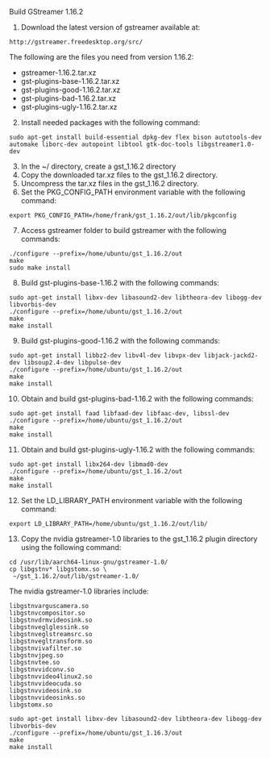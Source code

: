 Build GStreamer 1.16.2

1. Download the latest version of gstreamer available at:
```
http://gstreamer.freedesktop.org/src/
```
The following are the files you need from version 1.16.2:

- gstreamer-1.16.2.tar.xz
- gst-plugins-base-1.16.2.tar.xz
- gst-plugins-good-1.16.2.tar.xz
- gst-plugins-bad-1.16.2.tar.xz
- gst-plugins-ugly-1.16.2.tar.xz

2. Install needed packages with the following command:
```
sudo apt-get install build-essential dpkg-dev flex bison autotools-dev automake liborc-dev autopoint libtool gtk-doc-tools libgstreamer1.0-dev
 ```

3. In the ~/ directory, create a gst_1.16.2 directory
4. Copy the downloaded tar.xz files to the gst_1.16.2 directory.
5. Uncompress the tar.xz files in the gst_1.16.2 directory.
6. Set the PKG_CONFIG_PATH environment variable with the following command:
```
export PKG_CONFIG_PATH=/home/frank/gst_1.16.2/out/lib/pkgconfig
```
7. Access gstreamer folder to build gstreamer with the following commands:
```
./configure --prefix=/home/ubuntu/gst_1.16.2/out
make
sudo make install
```
8. Build gst-plugins-base-1.16.2 with the following commands:
```
sudo apt-get install libxv-dev libasound2-dev libtheora-dev libogg-dev libvorbis-dev
./configure --prefix=/home/ubuntu/gst_1.16.2/out
make
make install
```
9. Build gst-plugins-good-1.16.2 with the following commands:
```
sudo apt-get install libbz2-dev libv4l-dev libvpx-dev libjack-jackd2-dev libsoup2.4-dev libpulse-dev
./configure --prefix=/home/ubuntu/gst_1.16.2/out
make
make install
```
10. Obtain and build gst-plugins-bad-1.16.2 with the following commands:
```
sudo apt-get install faad libfaad-dev libfaac-dev, libssl-dev
./configure --prefix=/home/ubuntu/gst_1.16.2/out
make
make install
```
11. Obtain and build gst-plugins-ugly-1.16.2 with the following commands:
```
sudo apt-get install libx264-dev libmad0-dev
./configure --prefix=/home/ubuntu/gst_1.16.2/out
make
make install
```
12. Set the LD_LIBRARY_PATH environment variable with the following command:
```
export LD_LIBRARY_PATH=/home/ubuntu/gst_1.16.2/out/lib/
```
13. Copy the nvidia gstreamer-1.0 libraries to the gst_1.16.2 plugin directory using the following command:
```
cd /usr/lib/aarch64-linux-gnu/gstreamer-1.0/
cp libgstnv* libgstomx.so \
 ~/gst_1.16.2/out/lib/gstreamer-1.0/
```
The nvidia gstreamer-1.0 libraries include:
```
libgstnvarguscamera.so
libgstnvcompositor.so
libgstnvdrmvideosink.so
libgstnveglglessink.so
libgstnveglstreamsrc.so
libgstnvegltransform.so
libgstnvivafilter.so
libgstnvjpeg.so
libgstnvtee.so
libgstnvvidconv.so
libgstnvvideo4linux2.so
libgstnvvideocuda.so
libgstnvvideosink.so
libgstnvvideosinks.so
libgstomx.so
```
```
sudo apt-get install libxv-dev libasound2-dev libtheora-dev libogg-dev libvorbis-dev
./configure --prefix=/home/ubuntu/gst_1.16.3/out
make
make install
```